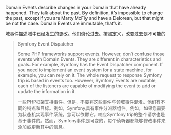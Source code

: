 Domain Events describe changes in your Domain that have already happened. They talk about the past. By definition, it’s impossible to change the past, except if you are Marty McFly and have a Delorean, but that might be not the case. Domain Events are immutable, that’s it.

域事件描述域中已经发生的更改。他们谈论过去。按照定义，改变过去是不可能的

> Symfony Event Dispatcher
>
> Some PHP frameworks support events. However, don’t confuse those events with Domain Events. They are different in characteristics and goals. For example, Symfony has the Event Dispatcher component. If you need to implement an event system for a state machine, for example, you can rely on it. The whole request to response Symfony trip is based in events too. However, Symfony Events are mutable, each of the listeners are capable of modifying the event to add or update the information in it.
>
> 一些PHP框架支持事件。但是，不要将这些事件与领域事件混淆。他们有不同的特点和目标。例如，Symfony具有事件分派器组件。例如，如果您需要为状态机实现事件系统，您可以依赖它。响应Symfony trip的整个请求也是基于事件的。然而，Symfony事件是可变的，每个侦听器都能够修改事件来添加或更新其中的信息。



